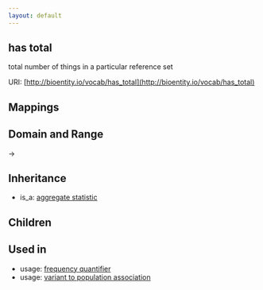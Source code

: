 ```yaml
---
layout: default
---
```


## has total


total number of things in a particular reference set

URI: [http://bioentity.io/vocab/has_total](http://bioentity.io/vocab/has_total)
## Mappings


## Domain and Range

 -> 

## Inheritance

 *  is_a: [aggregate statistic](aggregate_statistic.html)

## Children


## Used in

 *  usage: [frequency quantifier](FrequencyQuantifier.html)
 *  usage: [variant to population association](VariantToPopulationAssociation.html)
